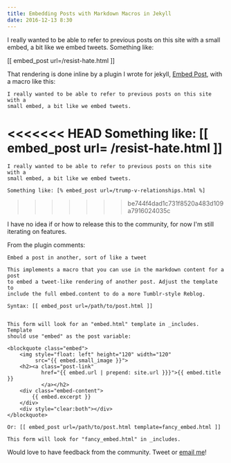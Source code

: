 ```yaml
---
title: Embedding Posts with Markdown Macros in Jekyll
date: 2016-12-13 8:30
---
```

I really wanted to be able to refer to previous posts on this site with a small
embed, a bit like we embed tweets. Something like:

[[ embed_post url=/resist-hate.html ]]


That rendering is done inline by a plugin I wrote for jekyll, [Embed Post][plugin], with a macro like this:

    I really wanted to be able to refer to previous posts on this site with a
    small embed, a bit like we embed tweets.

<<<<<<< HEAD
	Something like: [[ embed_post url= /resist-hate.html ]]
=======
    I really wanted to be able to refer to previous posts on this site with a 
    small embed, a bit like we embed tweets. 
    
    Something like: [% embed_post url=/trump-v-relationships.html %]
>>>>>>> be744f4dad1c731f8520a483d109a7916024035c


I have no idea if or how to release this to the community, for now I'm still iterating on features.

From the plugin comments:

	Embed a post in another, sort of like a tweet

	This implements a macro that you can use in the markdown content for a post
	to embed a tweet-like rendering of another post. Adjust the template to
	include the full embed.content to do a more Tumblr-style Reblog.

	Syntax: [[ embed_post url=/path/to/post.html ]]


	This form will look for an "embed.html" template in _includes. Template
	should use "embed" as the post variable:

	<blockquote class="embed">
	    <img style="float: left" height="120" width="120"
	         src="{{ embed.small_image }}">
	    <h2><a class="post-link"
	           href="{{ embed.url | prepend: site.url }}}">{{ embed.title }}
	           </a></h2>
	    <div class="embed-content">
	        {{ embed.excerpt }}
	    </div>
	    <div style="clear:both"></div>
	</blockquote>

	Or: [[ embed_post url=/path/to/post.html template=fancy_embed.html ]]

	This form will look for "fancy_embed.html" in _includes.

Would love to have feedback from the community. Tweet or [email me](mailto:steveivy@gmail.com)!

[plugin]: https://gitlab.com/steveivy/steveivy.gitlab.io/blob/master/_plugins/embed_post.rb

